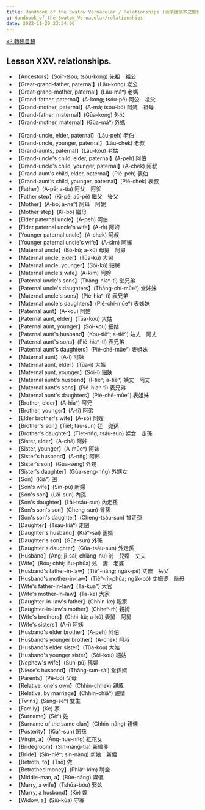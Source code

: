 ```yaml
---
title: Handbook of the Swatow Vernacular / Relationships (汕頭話讀本之關係)
p: Handbook_of_the_Swatow_Vernacular/relationships
date: 2022-11-20 23:34:00
---
```


[↩️ 轉總目錄](/Handbook_of_the_Swatow_Vernacular)

## Lesson XXV. relationships.

* 【Ancestors】(Soiⁿ-tsóu; tsóu-kong) 先祖　祖公
* 【Great-grand-father, paternal】(Lãu-kong) 老公
* 【Great-grand-mother, paternal】(Lãu-máⁿ) 老媽
* 【Grand-father, paternal】(A-kong; tsóu-pẽ) 阿公　祖父
* 【Grand-mother, paternal】(A-má; tsóu-bó) 阿媽　祖母
* 【Grand-father, maternal】(Gūa-kong) 外公
* 【Grand-mother, maternal】(Gūa-máⁿ) 外媽
<!--more-->
* 【Grand-uncle, elder, paternal】(Lãu-peh) 老伯
* 【Grand-uncle, younger, paternal】(Lãu-chek) 老叔
* 【Grand-aunts, paternal】(Lãu-kou) 老姑
* 【Grand-uncle's child, elder, paternal】(A-peh) 阿伯
* 【Grand-uncle's child, younger, paternal】(A-chek) 阿叔
* 【Grand-aunt's child, elder, paternal】(Piè-peh) 表伯
* 【Grand-aunt's child, younger, paternal】(Piè-chek) 表叔
* 【Father】(A-pẽ; a-tia) 阿父　阿爹
* 【Father step】(Kì-pẽ; aũ-pẽ) 繼父　後父
* 【Mother】(A-bó; a-neⁿ) 阿母　阿妮
* 【Mother step】(Kì-bó) 繼母
* 【Elder paternal uncle】(A-peh) 阿伯
* 【Elder paternal uncle's wife】(A-ḿ) 阿姆
* 【Younger paternal uncle】(A-chek) 阿叔
* 【Younger paternal uncle's wife】(A-sím) 阿嬸
* 【Maternal uncle】(Bó-kũ; a-kũ) 母舅　阿舅
* 【Maternal uncle, elder】(Tūa-kũ) 大舅
* 【Maternal uncle, younger】(Sòi-kũ) 細舅
* 【Maternal uncle's wife】(A-kĩm) 阿妗
* 【Paternal uncle's sons】(Thâng-hiaⁿ-tĩ) 堂兄弟
* 【Paternal uncle's daughters】(Thâng-chí-mūeⁿ) 堂姊妹
* 【Maternal uncle's sons】(Pié-hiaⁿ-tĩ) 表兄弟
* 【Maternal uncle's daughters】(Pié-chí-mūeⁿ) 表姊妹
* 【Paternal aunt】(A-kou) 阿姑
* 【Paternal aunt, elder】(Tūa-kou) 大姑
* 【Paternal aunt, younger】(Sòi-kou) 細姑
* 【Paternal aunt's husband】(Kou-tiẽⁿ; a-tiẽⁿ) 姑丈　阿丈
* 【Paternal aunt's sons】(Pié-hiaⁿ-tĩ) 表兄弟
* 【Paternal aunt's daughters】(Pié-ché-mūeⁿ) 表姐妹
* 【Maternal aunt】(A-î) 阿姨
* 【Maternal aunt, elder】(Tūa-î) 大姨
* 【Maternal aunt, younger】(Sòi-î) 細姨
* 【Maternal aunt's husband】(Î-tiẽⁿ; a-tiẽⁿ) 姨丈　阿丈
* 【Maternal aunt's sons】(Pié-hiaⁿ-tĩ) 表兄弟
* 【Maternal aunt's daughters】(Pié-ché-mūeⁿ) 表姐妹
* 【Brother, elder】(A-hiaⁿ) 阿兄
* 【Brother, younger】(A-tĩ) 阿弟
* 【Elder brother's wife】(A-só) 阿嫂
* 【Brother's son】(Tiét; tau-sun) 姪　兜孫
* 【Brother's daughter】(Tiét-nńg; tsáu-sun) 姪女　走孫
* 【Sister, elder】(A-ché) 阿姊
* 【Sister, younger】(A-mūeⁿ) 阿妹
* 【Sister's husband】(A-nn̂g) 阿郎
* 【Sister's son】(Gūa-seng) 外甥
* 【Sister's daughter】(Gūa-seng-nńg) 外甥女
* 【Son】(Kiáⁿ) 囝
* 【Son's wife】(Sin-pũ) 新婦
* 【Son's son】(Lãi-sun) 內孫
* 【Son's daughter】(Lãi-tsáu-sun) 內走孫
* 【Son's son's son】(Cheng-sun) 曾孫
* 【Son's son's daughter】(Cheng-tsáu-sun) 曾走孫
* 【Daughter】(Tsáu-kiáⁿ) 走囝
* 【Daughter's husband】(Kiáⁿ-sài) 囝婿
* 【Daughter's son】(Gūa-sun) 外孫
* 【Daughter's daughter】(Gūa-tsáu-sun) 外走孫
* 【Husband】(Ang; jî-sài; chiãng-hu) 翁　兒婿　丈夫
* 【Wife】(Bóu; chhi; lãu-phûa) 𡚸　妻　老婆
* 【Husband's father-in-law】(Tiẽⁿ-nâng; ngák-pẽ) 丈儂　岳父
* 【Husband's mother-in-law】(Tiẽⁿ-ḿ-phûa; ngák-bó) 丈姆婆　岳母
* 【Wife's father-in-law】(Ta-kuaⁿ) 大官
* 【Wife's mother-in-law】(Ta-ke) 大家
* 【Daughter-in-law's father】(Chhin-ke) 親家
* 【Daughter-in-law's mother】(Chheⁿ-ḿ) 親姆
* 【Wife's brothers】(Chhi-kũ; a-kũ) 妻舅　阿舅
* 【Wife's sisters】(A-î) 阿姨
* 【Husband's elder brother】(A-peh) 阿伯
* 【Husband's younger brother】(A-chek) 阿叔
* 【Husband's elder sister】(Tūa-kou) 大姑
* 【Husband's younger sister】(Sòi-kou) 細姑
* 【Nephew's wife】(Sun-pũ) 孫婦
* 【Niece's husband】(Thâng-sun-sài) 堂孫婿
* 【Parents】(Pẽ-bó) 父母
* 【Relative, one's own】(Chhin-chhek) 親戚
* 【Relative, by marriage】(Chhin-chiâⁿ) 親情
* 【Twins】(Sang-seⁿ) 雙生
* 【Family】(Ke) 家
* 【Surname】(Sèⁿ) 姓
* 【Surname of the same clan】(Chhin-nâng) 親儂
* 【Posterity】(Kiáⁿ-sun) 囝孫
* 【Virgin, a】(Âng-hue-nńg) 紅花女
* 【Bridegroom】(Sin-nâng-tia) 新儂爹
* 【Bride】(Sin-niêⁿ; sin-nâng) 新娘　新儂
* 【Betroth, to】(Tsò) 做
* 【Betrothed money】(Phiàⁿ-kim) 聘金
* 【Middle-man, a】(Bûe-nâng) 媒儂
* 【Marry, a wife】(Tshūa-bóu) 娶𡚸
* 【Marry, a husband】(Kè) 嫁
* 【Widow, a】(Siú-kúa) 守寡
